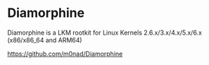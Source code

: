# Diamorphine

Diamorphine is a LKM rootkit for Linux Kernels 2.6.x/3.x/4.x/5.x/6.x (x86/x86_64 and ARM64)

<https://github.com/m0nad/Diamorphine>
